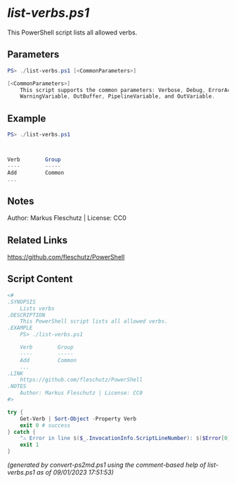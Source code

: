 *list-verbs.ps1*
================

This PowerShell script lists all allowed verbs.

Parameters
----------
```powershell
PS> ./list-verbs.ps1 [<CommonParameters>]

[<CommonParameters>]
    This script supports the common parameters: Verbose, Debug, ErrorAction, ErrorVariable, WarningAction, 
    WarningVariable, OutBuffer, PipelineVariable, and OutVariable.
```

Example
-------
```powershell
PS> ./list-verbs.ps1



Verb        Group
----        -----
Add         Common            
...

```

Notes
-----
Author: Markus Fleschutz | License: CC0

Related Links
-------------
https://github.com/fleschutz/PowerShell

Script Content
--------------
```powershell
<#
.SYNOPSIS
	Lists verbs
.DESCRIPTION
	This PowerShell script lists all allowed verbs.
.EXAMPLE
	PS> ./list-verbs.ps1

	Verb        Group
	----        -----
	Add         Common            
	...
.LINK
	https://github.com/fleschutz/PowerShell
.NOTES
	Author: Markus Fleschutz | License: CC0
#>

try {
	Get-Verb | Sort-Object -Property Verb
	exit 0 # success
} catch {
	"⚠️ Error in line $($_.InvocationInfo.ScriptLineNumber): $($Error[0])"
	exit 1
}
```

*(generated by convert-ps2md.ps1 using the comment-based help of list-verbs.ps1 as of 09/01/2023 17:51:53)*
